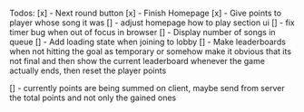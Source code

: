 Todos:
[x] - Next round button
[x] - Finish Homepage
[x] - Give points to player whose song it was
[] - adjust homepage how to play section ui
[] - fix timer bug when out of focus in browser
[] - Display number of songs in queue
[] - Add loading state when joining to lobby
[] - Make leaderboards when not hitting the goal as temporary or somehow make it obvious that its not final
and then show the current leaderboard whenever the game actually ends, then reset the player points

[] - currently points are being summed on client, maybe send from server the total points and not only the gained ones
